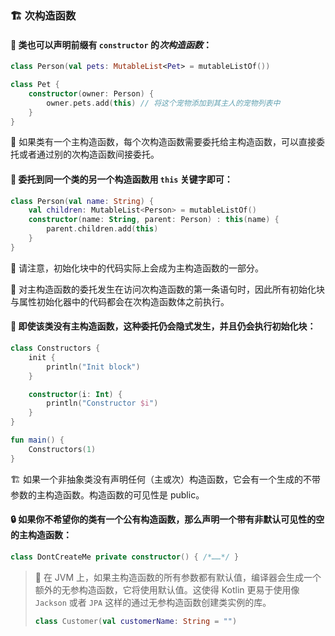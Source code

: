 ### 🏗️ 次构造函数

#### 🔧 类也可以声明前缀有 `constructor` 的*次构造函数*：

```kotlin
class Person(val pets: MutableList<Pet> = mutableListOf())

class Pet {
    constructor(owner: Person) {
        owner.pets.add(this) // 将这个宠物添加到其主人的宠物列表中
    }
}
```

🔗 如果类有一个主构造函数，每个次构造函数需要委托给主构造函数，可以直接委托或者通过别的次构造函数间接委托。

#### 🔀 委托到同一个类的另一个构造函数用 `this` 关键字即可：

```kotlin
class Person(val name: String) {
    val children: MutableList<Person> = mutableListOf()
    constructor(name: String, parent: Person) : this(name) {
        parent.children.add(this)
    }
}
```

🔬 请注意，初始化块中的代码实际上会成为主构造函数的一部分。

🔁 对主构造函数的委托发生在访问次构造函数的第一条语句时，因此所有初始化块与属性初始化器中的代码都会在次构造函数体之前执行。

#### 🔄 即使该类没有主构造函数，这种委托仍会隐式发生，并且仍会执行初始化块：

```kotlin
class Constructors {
    init {
        println("Init block")
    }

    constructor(i: Int) {
        println("Constructor $i")
    }
}

fun main() {
    Constructors(1)
}
```

🏗️ 如果一个非抽象类没有声明任何（主或次）构造函数，它会有一个生成的不带参数的主构造函数。构造函数的可见性是 public。

#### 🔒 如果你不希望你的类有一个公有构造函数，那么声明一个带有非默认可见性的空的主构造函数：

```kotlin
class DontCreateMe private constructor() { /*……*/ }
```

> 🔧 在 JVM 上，如果主构造函数的所有参数都有默认值，编译器会生成一个额外的无参构造函数，它将使用默认值。这使得 Kotlin 更易于使用像 `Jackson` 或者 `JPA` 这样的通过无参构造函数创建类实例的库。
>
> ```kotlin
> class Customer(val customerName: String = "")
> ```

